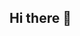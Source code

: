 ## Hi there 👋

<!--
**Nancyhhibj/Nancyhhibj** is a ✨ _special_ ✨ repository because its `README.md` (this file) appears on your GitHub profile.

- 🔭 I’m currently working on Phisics-informed neural networks(PINNs) for Neural network
- 🌱 I’m currently learning probability insight for PINNs
- 👯 I’m looking to collaborate on ...
- 🤔 I’m looking for help with ...
- 💬 Ask me about pytorch, sparse regression
- 📫 How to reach me: ...
- 😄 Pronouns: ...
- ⚡ Fun fact: ...
-->
